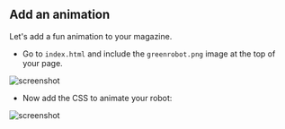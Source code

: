 ## Add an animation

Let's add a fun animation to your magazine.

+ Go to `index.html` and include the `greenrobot.png` image at the top of your page.

![screenshot](images/magazine-animation-image.png)

+ Now add the CSS to animate your robot:

![screenshot](images/magazine-animation-css.png)


